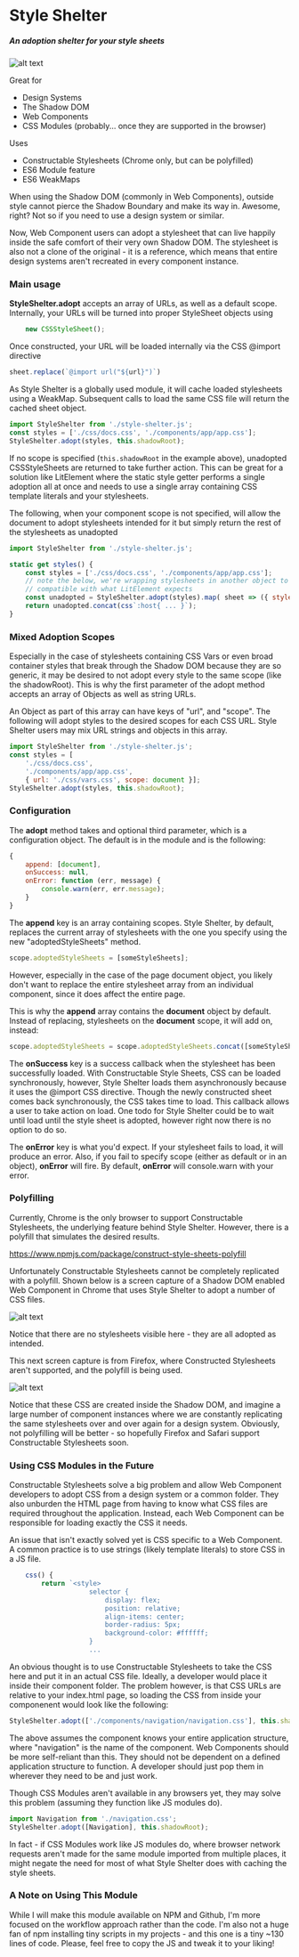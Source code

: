 # Style Shelter
##### An adoption shelter for your style sheets

![alt text](adopt-a-style.png "Adopt-a-Style")

Great for 
+ Design Systems
+ The Shadow DOM
+ Web Components
+ CSS Modules (probably... once they are supported in the browser) 

Uses
+ Constructable Stylesheets (Chrome only, but can be polyfilled)
+ ES6 Module feature
+ ES6 WeakMaps

When using the Shadow DOM (commonly in Web Components), outside style cannot pierce
the Shadow Boundary and make its way in. Awesome, right? Not so if you need to use a design
system or similar.

Now, Web Component users can adopt a stylesheet that can live happily inside the safe comfort
of their very own Shadow DOM. The stylesheet is also not a clone of the original - it is a reference, which
means that entire design systems aren't recreated in every component instance.

### Main usage

**StyleShelter.adopt** accepts an array of URLs, as well as a default scope.
Internally, your URLs will be turned into proper StyleSheet objects using 

```javascript
    new CSSStyleSheet();
```

Once constructed, your URL will be loaded internally via the CSS @import directive

```javascript
sheet.replace(`@import url("${url}")`)
````

As Style Shelter is a globally used module, it will cache loaded stylesheets using
a WeakMap. Subsequent calls to load the same CSS file will return the cached sheet object.

```javascript
import StyleShelter from './style-shelter.js';
const styles = ['./css/docs.css', './components/app/app.css'];
StyleShelter.adopt(styles, this.shadowRoot);
```
If no scope is specified (```this.shadowRoot``` in the example above), unadopted CSSStyleSheets are returned
to take further action. This can be great for a solution like LitElement where the static style getter
performs a single adoption all at once and needs to use a single array containing CSS template literals and your stylesheets.

The following, when your component scope is not specified, will allow the document to adopt stylesheets intended for it
but simply return the rest of the stylesheets as unadopted

```javascript
import StyleShelter from './style-shelter.js';

static get styles() {
    const styles = ['./css/docs.css', './components/app/app.css'];
    // note the below, we're wrapping stylesheets in another object to be 
    // compatible with what LitElement expects
    const unadopted = StyleShelter.adopt(styles).map( sheet => ({ styleSheet: sheet }));
    return unadopted.concat(css`:host{ ... }`);    
}
```

### Mixed Adoption Scopes
Especially in the case of stylesheets containing CSS Vars or even broad container styles that 
break through the Shadow DOM because they are so generic, it may be desired to not adopt every style
to the same scope (like the shadowRoot). This is why the first parameter of the adopt method accepts
an array of Objects as well as string URLs.

An Object as part of this array can have keys of "url", and "scope". The following will adopt
styles to the desired scopes for each CSS URL. Style Shelter users may mix URL strings and objects 
in this array.

 
```javascript
import StyleShelter from './style-shelter.js';
const styles = [
    './css/docs.css', 
    './components/app/app.css', 
    { url: './css/vars.css', scope: document }];
StyleShelter.adopt(styles, this.shadowRoot);
```

### Configuration
The **adopt** method takes and optional third parameter, which is a configuration object. The default
is in the module and is the following:

```javascript
{
    append: [document],
    onSuccess: null,
    onError: function (err, message) {
        console.warn(err, err.message);
    }
}
```

The **append** key is an array containing scopes. Style Shelter, by default, replaces
the current array of stylesheets with the one you specify using the new "adoptedStyleSheets" method.

```javascript
scope.adoptedStyleSheets = [someStyleSheets];
```

However, especially in the case of the page document object, you likely don't want to
replace the entire stylesheet array from an individual component, since it does affect the entire page.

This is why the **append** array contains the **document** object by default. Instead of replacing, stylesheets on the **document**
scope, it will add on, instead:

```javascript
scope.adoptedStyleSheets = scope.adoptedStyleSheets.concat([someStyleSheets]);
```

The **onSuccess** key is a success callback when the stylesheet has been successfully loaded.
With Constructable Style Sheets, CSS can be loaded synchronously, however, Style Shelter loads them
asynchronously because it uses the @import CSS directive. Though the newly constructed sheet comes back synchronously,
the CSS takes time to load. This callback allows a user to take action on load. One todo for Style Shelter could be to 
wait until load until the style sheet is adopted, however right now there is no option to do so.

The **onError** key is what you'd expect. If your stylesheet fails to load, it will produce an error. Also, if you fail
to specify scope (either as default or in an object), **onError** will fire. By default, **onError** will console.warn with your error.

### Polyfilling
Currently, Chrome is the only browser to support Constructable Stylesheets, the underlying feature behind Style Shelter. However, there is
a polyfill that simulates the desired results.

https://www.npmjs.com/package/construct-style-sheets-polyfill

Unfortunately Constructable Stylesheets cannot be completely replicated with a polyfill.
Shown below is a screen capture of a Shadow DOM enabled Web Component in Chrome that uses Style Shelter to adopt a number of CSS files.
 
![alt text](chrome-nopolyfill.png "Chrome without polyfill usage")

Notice that there are no stylesheets visible here - they are all adopted as intended.

This next screen capture is from Firefox, where Constructed Stylesheets aren't supported, and the polyfill is being used.

![alt text](firefox-withpolyfill.png "Firefox with polyfill usage")

Notice that these CSS are created inside the Shadow DOM, and imagine a large number
of component instances where we are constantly replicating the same stylesheets over and over again
for a design system. Obviously, not polyfilling will be better - so hopefully Firefox and Safari support Constructable Stylesheets soon.

### Using CSS Modules in the Future

Constructable Stylesheets solve a big problem and allow Web Component developers to adopt CSS from a design system or a common folder. They also unburden
the HTML page from having to know what CSS files are required throughout the application. Instead, each Web Component can be responsible for
loading exactly the CSS it needs.

An issue that isn't exactly solved yet is CSS specific to a Web Component. A common practice is to use strings (likely template literals) to store
CSS in a JS file.

```javascript
    css() {
        return `<style>
                    selector {
                        display: flex;
                        position: relative;
                        align-items: center;
                        border-radius: 5px;
                        background-color: #ffffff;
                    }
                    ...
```

An obvious thought is to use Constructable Stylesheets to take the CSS here and
put it in an actual CSS file. Ideally, a developer would place it inside their component folder.
The problem however, is that CSS URLs are relative to your index.html page, so loading the CSS from inside your componenent would look like the following:

```javascript
StyleShelter.adopt(['./components/navigation/navigation.css'], this.shadowRoot);
```

The above assumes the component knows your entire application structure, where "navigation" is the name of the component. Web Components should be more self-reliant than this.
They should not be dependent on a defined application structure to function. A developer should just pop them in wherever they need 
to be and just work.

Though CSS Modules aren't available in any browsers yet, they may solve this problem (assuming they function like JS modules do).

```javascript
import Navigation from './navigation.css';
StyleShelter.adopt([Navigation], this.shadowRoot);
```

In fact - if CSS Modules work like JS modules do, where browser network requests aren't made for the same module imported from multiple places,
it might negate the need for most of what Style Shelter does with caching the style sheets.

### A Note on Using This Module

While I will make this module available on NPM and Github, I'm more focused on the workflow approach rather than
the code. I'm also not a huge fan of npm installing tiny scripts in my projects - and this one is a tiny ~130 lines of code. 
Please, feel free to copy the JS and tweak it to your liking!
